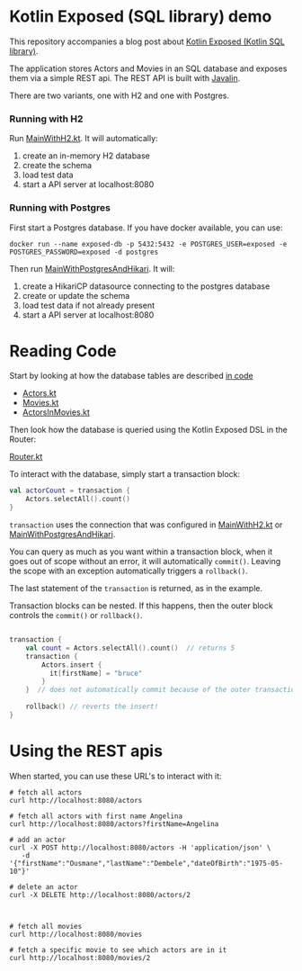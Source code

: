 # Kotlin Exposed (SQL library) demo

This repository accompanies a blog post about 
[Kotlin Exposed (Kotlin SQL library)](https://github.com/JetBrains/Exposed).

The application stores Actors and Movies in an SQL database and exposes them via a 
simple REST api. The REST API is built with [Javalin](https://javalin.io/).

There are two variants, one with H2 and one with Postgres.

### Running with H2

Run [MainWithH2.kt](src/main/kotlin/nl/toefel/blog/exposed/MainWithH2.kt). It will automatically:

 1. create an in-memory H2 database
 2. create the schema
 3. load test data
 4. start a API server at localhost:8080

### Running with Postgres

First start a Postgres database. If you have docker available, you can use:

    docker run --name exposed-db -p 5432:5432 -e POSTGRES_USER=exposed -e POSTGRES_PASSWORD=exposed -d postgres

Then run [MainWithPostgresAndHikari](src/main/kotlin/nl/toefel/blog/exposed/MainWithPostgresAndHikari.kt). It will:

 1. create a HikariCP datasource connecting to the postgres database
 2. create or update the schema
 3. load test data if not already present
 4. start a API server at localhost:8080

# Reading Code

Start by looking at how the database tables are described [in code](src/main/kotlin/nl/toefel/blog/exposed/db/)

 * [Actors.kt](src/main/kotlin/nl/toefel/blog/exposed/db/Actors.kt)
 * [Movies.kt](src/main/kotlin/nl/toefel/blog/exposed/db/Movies.kt)
 * [ActorsInMovies.kt](src/main/kotlin/nl/toefel/blog/exposed/db/ActorsInMovies.kt)

Then look how the database is queried using the Kotlin Exposed DSL in the Router:

[Router.kt](src/main/kotlin/nl/toefel/blog/exposed/rest/Router.kt)

To interact with the database, simply start a transaction block:

```kotlin
val actorCount = transaction {
    Actors.selectAll().count()
}
```

`transaction` uses the connection that was configured in [MainWithH2.kt](src/main/kotlin/nl/toefel/blog/exposed/MainWithH2.kt)
or [MainWithPostgresAndHikari](src/main/kotlin/nl/toefel/blog/exposed/MainWithPostgresAndHikari.kt).
  
You can query as much as you want within a transaction block, when it goes out of scope without
an error, it will automatically `commit()`. Leaving the scope with an exception automatically 
triggers a `rollback()`. 

The last statement of the `transaction` is returned, as in the example. 

Transaction blocks can be nested. If this happens, then the outer block controls the `commit()` 
or `rollback()`.

```kotlin

transaction {
    val count = Actors.selectAll().count()  // returns 5
    transaction {
        Actors.insert {
          it[firstName] = "bruce"
        }
    }  // does not automatically commit because of the outer transaction 
    
    rollback() // reverts the insert!
}

```



# Using the REST apis
When started, you can use these URL's to interact with it:

    # fetch all actors
    curl http://localhost:8080/actors
    
    # fetch all actors with first name Angelina
    curl http://localhost:8080/actors?firstName=Angelina
    
    # add an actor
    curl -X POST http://localhost:8080/actors -H 'application/json' \
       -d '{"firstName":"Ousmane","lastName":"Dembele","dateOfBirth":"1975-05-10"}' 
    
    # delete an actor
    curl -X DELETE http://localhost:8080/actors/2
    
    
    
    # fetch all movies
    curl http://localhost:8080/movies
    
    # fetch a specific movie to see which actors are in it
    curl http://localhost:8080/movies/2
    

